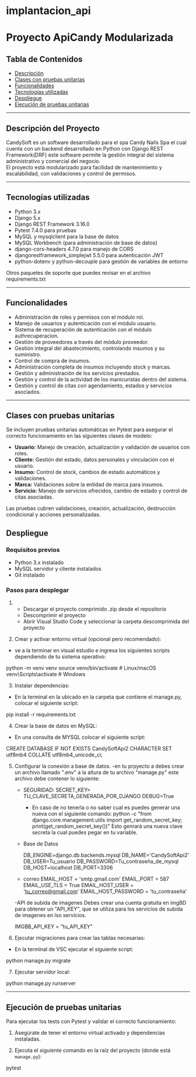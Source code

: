 # implantacion_api

# Proyecto ApiCandy Modularizada

## Tabla de Contenidos
- [Descripción](#descripción)
- [Clases con pruebas unitarias](#clases-con-pruebas-unitarias)
- [Funcionalidades](#funcionalidades)
- [Tecnologías utilizadas](#tecnologías-utilizadas)
- [Despliegue](#despliegue)
- [Ejecución de pruebas unitarias](#ejecución-de-pruebas-unitarias)


---

## Descripción del Proyecto

CandySoft es un software desarrollado para el spa Candy Nails Spa el cual cuenta con un backend desarrollado en Python con Django REST Framework(DRF) este software permite la gestión integral del sistema administrativo y comercial del negocio.  
El proyecto está modularizado para facilidad de mantenimiento y escalabilidad, con validaciones y control de permisos.

---

## Tecnologías utilizadas

- Python 3.x
- Django 5.x
- Django REST Framework 3.16.0
- Pytest 7.4.0 para pruebas
- MySQL y mysqlclient para la base de datos
- MySQL Workbench (para administración de base de datos)
- django-cors-headers 4.7.0 para manejo de CORS 
- djangorestframework_simplejwt 5.5.0 para autenticación JWT
- python-dotenv y python-decouple para gestión de variables de entorno

Otros paquetes de soporte que puedes revisar en el archivo requirements.txt

---

## Funcionalidades

- Administración de roles y permisos con el módulo rol.
- Manejo de usuarios y autenticación con el módulo usuario.
- Sistema de recuperación de autenticación con el módulo authrecuperacion.
- Gestión de proveedores a través del módulo proveedor.
- Gestión integral del abastecimiento, controlando insumos y su suministro.
- Control de compra de insumos.
- Administración completa de insumos incluyendo stock y marcas.
- Gestión y administración de los servicios prestados.
- Gestión y control de la actividad de los manicuristas dentro del sistema.
- Gestión y control de citas con agendamiento, estados y servicios asociados.

---

## Clases con pruebas unitarias

Se incluyen pruebas unitarias automáticas en Pytest para asegurar el correcto funcionamiento en las siguientes clases de modelo:

- **Usuario:** Manejo de creación, actualización y validación de usuarios con roles.
- **Cliente:** Gestión del estado, datos personales y vinculación con el usuario.
- **Insumo:** Control de stock, cambios de estado automáticos y validaciones.
- **Marca:** Validaciones sobre la entidad de marca para insumos.
- **Servicio:** Manejo de servicios ofrecidos, cambio de estado y control de citas asociadas.

Las pruebas cubren validaciones, creación, actualización, destrucción condicional y acciones personalizadas.

## Despliegue

### Requisitos previos

- Python 3.x instalado
- MySQL servidor y cliente instalados
- Git instalado

### Pasos para desplegar

1. - Descargar el proyecto comprimido .zip desde el repositorio
   - Descomprimir el proyecto
   - Abrir Visual Studio Code y seleccionar la carpeta descomprimida del proyecto


2. Crear y activar entorno virtual (opcional pero recomendado):
- ve a la terminar en visual estudio e ingresa los siguientes scripts dependiendo de tu sistema operativo: 

python -m venv venv
source venv/bin/activate # Linux/macOS
venv\Scripts\activate # Windows


3. Instalar dependencias:
- En la terminal en la ubicado en la carpeta que contiene el manage.py, colocar el siguiente script: 

pip install -r requirements.txt

4. Crear la base de datos en MySQL:
- En una consulta de MYSQL colocar el siguiente script:

CREATE DATABASE IF NOT EXISTS CandySoftApi2 CHARACTER SET utf8mb4 COLLATE utf8mb4_unicode_ci;

5. Configurar la conexión a base de datos.
   -en tu prpyecto a debes crear un archivo llamado ".env" a la altura de tu archivo "manage.py" este archivo debe contener lo siguiente:
   -  SEGURIDAD: 
   SECRET_KEY= TU_CLAVE_SECRETA_GENERADA_POR_DJANGO
   DEBUG=True
      -  En caso de no tenerla o no saber cual es puedes generar una nueva con el siguiente comando: python -c "from django.core.management.utils import get_random_secret_key; print(get_random_secret_key())"
      Esto genrará una nueva clave secreta la cual puedes pegar en tu variable.

   -  Base de Datos

      DB_ENGINE=django.db.backends.mysql
      DB_NAME='CandySoftApi2'
      DB_USER=Tu_usuario
      DB_PASSWORD=Tu_contraseña_de_mysql
      DB_HOST=localhost
      DB_PORT=3306


   -  correo
      EMAIL_HOST = 'smtp.gmail.com'
      EMAIL_PORT = 587
      EMAIL_USE_TLS = True
      EMAIL_HOST_USER = 'tu_correo@gmail.com'
      EMAIL_HOST_PASSWORD = 'tu_contraseña'

   -API de subida de imagenes 
   Debes crear una cuenta gratuita en imgBD para obtener un "API_KEY", que se utiliza para los servicios de subida de imagenes en lso servicios.

   IMGBB_API_KEY = "tu_API_KEY"

6. Ejecutar migraciones para crear las tablas necesarias:
- En la terminal de VSC ejecutar el siguiente script:

python manage.py migrate

7. Ejecutar servidor local:

python manage.py runserver


---

## Ejecución de pruebas unitarias

Para ejecutar los tests con Pytest y validar el correcto funcionamiento:

1. Asegúrate de tener el entorno virtual activado y dependencias instaladas.

2. Ejecuta el siguiente comando en la raíz del proyecto (donde está `manage.py`):

pytest